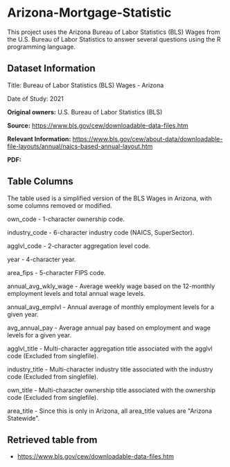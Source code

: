 # Arizona-Mortgage-Statistic
This project uses the Arizona Bureau of Labor Statistics (BLS) Wages from the U.S. Bureau of Labor Statistics to answer several questions using the R programming language.

## Dataset Information

Title: Bureau of Labor Statistics (BLS) Wages - Arizona

Date of Study: 2021

**Original owners:** U.S. Bureau of Labor Statistics (BLS)

**Source:** https://www.bls.gov/cew/downloadable-data-files.htm

**Relevant Information:** https://www.bls.gov/cew/about-data/downloadable-file-layouts/annual/naics-based-annual-layout.htm

**PDF:** 

## Table Columns
The table used is a simplified version of the BLS Wages in Arizona, with some columns removed or modified.

own_code - 1-character ownership code.

industry_code - 6-character industry code (NAICS, SuperSector).

agglvl_code - 2-character aggregation level code.

year - 4-character year.

area_fips - 5-character FIPS code.

annual_avg_wkly_wage - Average weekly wage based on the 12-monthly employment levels and total annual wage levels.

annual_avg_emplvl - Annual average of monthly employment levels for a given year.

avg_annual_pay - Average annual pay based on employment and wage levels for a given year.

agglvl_title - Multi-character aggregation title associated with the agglvl code (Excluded from singlefile).

industry_title - Multi-character industry title associated with the industry code (Excluded from singlefile).

own_title - Multi-character ownership title associated with the ownership code (Excluded from singlefile).

area_title - Since this is only in Arizona, all area_title values are "Arizona Statewide".

## Retrieved table from
- https://www.bls.gov/cew/downloadable-data-files.htm
